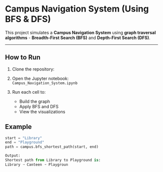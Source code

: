 # Campus Navigation System (Using BFS & DFS)

This project simulates a **Campus Navigation System** using **graph traversal algorithms** - **Breadth-First Search (BFS)** and **Depth-First Search (DFS)**.

---

## How to Run

1. Clone the repository:  

2. Open the Jupyter notebook:  
   `Campus_Navigation_System.ipynb`
3. Run each cell to:  
   - Build the graph  
   - Apply BFS and DFS  
   - View the visualizations


##  Example

```python
start = "Library"
end = "Playground"
path = campus.bfs_shortest_path(start, end)

Output:
Shortest path from Library to Playground is:
Library ➝ Canteen ➝ Playgroun
